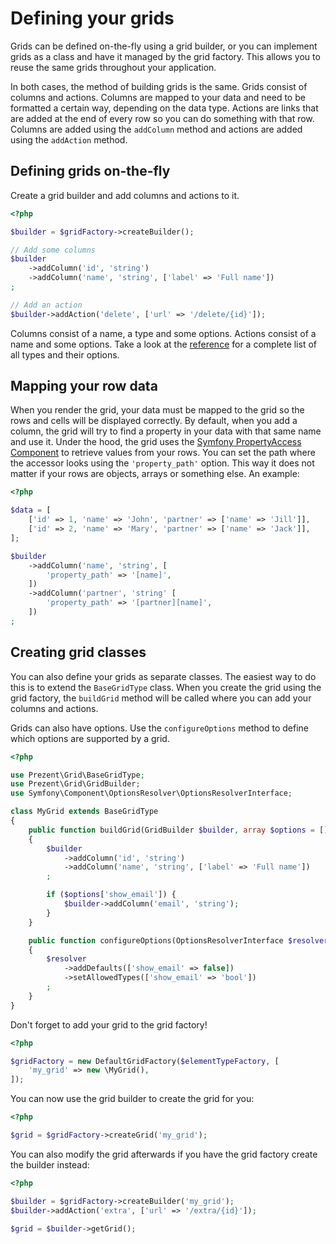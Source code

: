 Defining your grids
===================

Grids can be defined on-the-fly using a grid builder, or you can implement grids as a class and have it
managed by the grid factory. This allows you to reuse the same grids throughout your application.

In both cases, the method of building grids is the same. Grids consist of columns and actions. Columns are mapped
to your data and need to be formatted a certain way, depending on the data type. Actions are links that are added
at the end of every row so you can do something with that row. Columns are added using the `addColumn` method and
actions are added using the `addAction` method.

## Defining grids on-the-fly

Create a grid builder and add columns and actions to it.

```php
<?php

$builder = $gridFactory->createBuilder();

// Add some columns
$builder
    ->addColumn('id', 'string')
    ->addColumn('name', 'string', ['label' => 'Full name'])
;

// Add an action
$builder->addAction('delete', ['url' => '/delete/{id}']);
```

Columns consist of a name, a type and some options. Actions consist of a name and some options. Take a look at the
[reference](types/index.md) for a complete list of all types and their options.

## Mapping your row data

When you render the grid, your data must be mapped to the grid so the rows and cells will be displayed correctly.
By default, when you add a column, the grid will try to find a property in your data with that same name and use it.
Under the hood, the grid uses the [Symfony PropertyAccess Component](http://symfony.com/doc/current/components/property_access/index.html)
to retrieve values from your rows. You can set the path where the accessor looks using the `'property_path'` option.
This way it does not matter if your rows are objects, arrays or something else. An example:

```php
<?php

$data = [
    ['id' => 1, 'name' => 'John', 'partner' => ['name' => 'Jill']],
    ['id' => 2, 'name' => 'Mary', 'partner' => ['name' => 'Jack']],
];

$builder
    ->addColumn('name', 'string', [
        'property_path' => '[name]',
    ])
    ->addColumn('partner', 'string' [
        'property_path' => '[partner][name]',
    ])
;
```

## Creating grid classes

You can also define your grids as separate classes. The easiest way to do this is to extend the `BaseGridType` class. When you create
the grid using the grid factory, the `buildGrid` method will be called where you can add your columns and actions.

Grids can also have options. Use the `configureOptions` method to define which options are supported by a grid.

```php
<?php

use Prezent\Grid\BaseGridType;
use Prezent\Grid\GridBuilder;
use Symfony\Component\OptionsResolver\OptionsResolverInterface;

class MyGrid extends BaseGridType
{
    public function buildGrid(GridBuilder $builder, array $options = [])
    {
        $builder
            ->addColumn('id', 'string')
            ->addColumn('name', 'string', ['label' => 'Full name'])
        ;

        if ($options['show_email']) {
            $builder->addColumn('email', 'string');
        }
    }

    public function configureOptions(OptionsResolverInterface $resolver)
    {
        $resolver
            ->addDefaults(['show_email' => false])
            ->setAllowedTypes(['show_email' => 'bool'])
        ;
    }
}
```

Don't forget to add your grid to the grid factory!

```php
<?php

$gridFactory = new DefaultGridFactory($elementTypeFactory, [
    'my_grid' => new \MyGrid(),
]);
```

You can now use the grid builder to create the grid for you:

```php
<?php

$grid = $gridFactory->createGrid('my_grid');
```

You can also modify the grid afterwards if you have the grid factory create the builder instead:


```php
<?php

$builder = $gridFactory->createBuilder('my_grid');
$builder->addAction('extra', ['url' => '/extra/{id}']);

$grid = $builder->getGrid();
```

